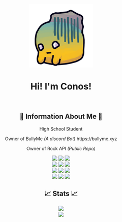 <div align="center">
    <img width="200" src="https://github.com/Mr-Conos/mr-conos/blob/main/conos_rock.png?raw=true" alt="Conos">
  
  <h1>Hi! I'm Conos!</h1>
  
<br/>  

<h2>📘 Information About Me 📘</h2>
<p>High School Student</p>
<p>Owner of BullyMe <i>(A discord Bot)</i> https://bullyme.xyz</p>
<p>Owner of Rock API <i>(Public Repo)</i></p>

</div> 


 <div align="center">
                        <img class="python" src="https://img.shields.io/badge/Python-1572B6?style=for-the-badge&amp;logo=python&amp;logoColor=white">
                        <img class="js" src="https://img.shields.io/badge/JavaScript-F7DF1E?style=for-the-badge&amp;logo=javascript&amp;logoColor=black">
						<img class="csharp" src="https://img.shields.io/badge/C%23-239120?style=for-the-badge&amp;logo=c-sharp&amp;logoColor=white">
						<br>
						<img class="css" src="https://img.shields.io/badge/CSS3-1572B6?style=for-the-badge&amp;logo=css3&amp;logoColor=white">
						<img class="html" src="https://img.shields.io/badge/HTML5-E34F26?style=for-the-badge&amp;logo=html5&amp;logoColor=white">
						<img class="md" src="https://img.shields.io/badge/Markdown-000000?style=for-the-badge&amp;logo=markdown&amp;logoColor=white">
						<br>
						<img class="win" src="https://img.shields.io/badge/Windows-0078D6?style=for-the-badge&amp;logo=windows&amp;logoColor=white">
						<img class="rasp" src="https://img.shields.io/badge/Raspbian-CC342D?style=for-the-badge&amp;logo=raspberrypi&amp;logoColor=white">
						<img class="mac" src="https://img.shields.io/badge/apple-%23404d59.svg?style=for-the-badge&amp;logo=apple&amp;logoColor=%#000000%22">
						<br>
						<img class="unity" src="https://img.shields.io/badge/Unity-100000?style=for-the-badge&amp;logo=unity&amp;logoColor=white">
						<img class="vsc" src="https://img.shields.io/badge/VSC-404D59?style=for-the-badge&amp;logo=VISUALSTUDIOCODE&amp;logoColor=0078d7">
						<img class="vs" src="https://img.shields.io/badge/VS-404D59?style=for-the-badge&amp;logo=VISUAL%20STUDIO&amp;logoColor=5d2b90">
</div>


<div align="center">

<h2>📈 Stats 📈</h2>

</div> 

 <p align="center">
    <img src="https://github-readme-stats.vercel.app/api/top-langs/?username=Mr-Conos&theme=white">
    <br>
    <img src="https://github-readme-stats.vercel.app/api?username=Mr-Conos&theme=white">
 </p>
